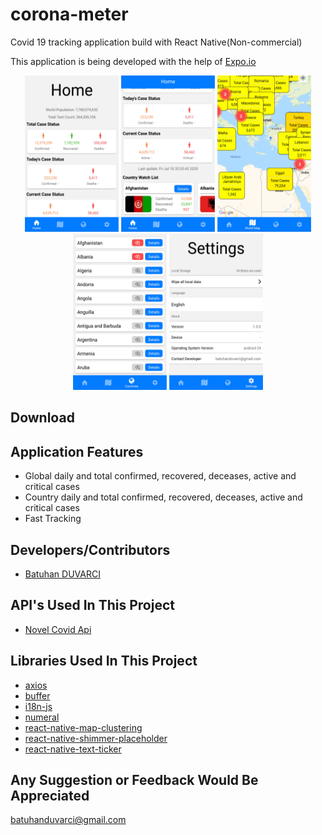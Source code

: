# corona-meter

Covid 19 tracking application build with React Native(Non-commercial)

This application is being developed with the help of [Expo.io](https://expo.io/)

<div align="center">
<img width="150" height="250" src="assets/example/ss1.png">
<img width="150" height="250" src="assets/example/ss2.png">
<img width="150" height="250" src="assets/example/ss3.png">
<img width="150" height="250" src="assets/example/ss4.png">
<img width="150" height="250" src="assets/example/ss5.png">
</div>

## Download

## Application Features

- Global daily and total confirmed, recovered, deceases, active and critical cases
- Country daily and total confirmed, recovered, deceases, active and critical cases
- Fast Tracking

## Developers/Contributors

- [Batuhan DUVARCI](https://www.linkedin.com/in/batuhan-duvarci-562036155/)

## API's Used In This Project

- [Novel Covid Api](https://github.com/NovelCOVID/API)

## Libraries Used In This Project

- [axios](https://github.com/axios/axios)
- [buffer](https://github.com/feross/buffer)
- [i18n-js](https://github.com/fnando/i18n-js)
- [numeral](http://numeraljs.com)
- [react-native-map-clustering](https://github.com/venits/react-native-map-clustering#readme)
- [react-native-shimmer-placeholder](https://github.com/tomzaku/react-native-shimmer-placeholder#readme)
- [react-native-text-ticker](https://github.com/deanhet/react-native-text-ticker/)

## Any Suggestion or Feedback Would Be Appreciated

[batuhanduvarci@gmail.com](mailto:batuhanduvarci@gmail.com)
